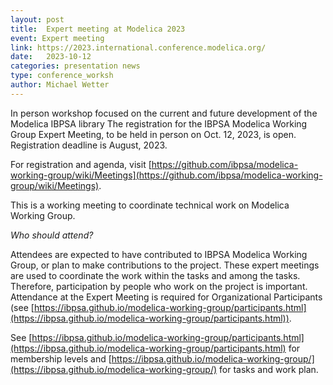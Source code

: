 ```yaml
---
layout: post
title:  Expert meeting at Modelica 2023
event: Expert meeting
link: https://2023.international.conference.modelica.org/
date:   2023-10-12
categories: presentation news
type: conference_worksh
author: Michael Wetter 
---
```


In person workshop focused on the current and future development of the Modelica IBPSA library
The registration for the IBPSA Modelica Working Group Expert Meeting, to be held in person on Oct. 12, 2023, is open.
Registration deadline is August, 2023.

<!--excerpt-->

For registration and agenda, visit
[https://github.com/ibpsa/modelica-working-group/wiki/Meetings](https://github.com/ibpsa/modelica-working-group/wiki/Meetings).

This is a working meeting to coordinate technical work on Modelica Working Group.

*Who should attend?*

Attendees are expected to have contributed to IBPSA Modelica Working Group, or plan to make contributions to the project.
These expert meetings are used to coordinate the work within the tasks and among the tasks.
Therefore, participation by people who work on the project is important.
Attendance at the Expert Meeting is required for Organizational Participants (see [https://ibpsa.github.io/modelica-working-group/participants.html](https://ibpsa.github.io/modelica-working-group/participants.html)).

See [https://ibpsa.github.io/modelica-working-group/participants.html](https://ibpsa.github.io/modelica-working-group/participants.html) for membership levels and
[https://ibpsa.github.io/modelica-working-group/](https://ibpsa.github.io/modelica-working-group/) for tasks and work plan.